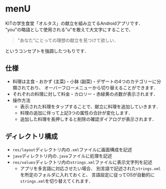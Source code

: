 # menU
KITの学生食堂「オルタス」の献立を組み立てるAndroidアプリです．  
"you"の略語として使用される"u"を敢えて大文字にすることで、

> "あなた"にとっての理想の献立を見つけて欲しい．

というコンセプトを強調したつもりです．

## 仕様
- 料理は主食・おかず (主菜)・小鉢 (副菜)・デザートの4つのカテゴリーに分類されており、
  オーバーフローメニューから切り替えることができます．
- それぞれの料理に対して料金・カロリー・赤緑黄の点数が表示されます．
- 操作方法
  - 表示された料理をタップすることで、献立に料理を追加していきます．
  - 料理の追加に伴って上記3つの属性の合計が変化します．
  - 追加した料理を長押しすると削除の確認ダイアログが表示されます．

## ディレクトリ構成
- `res/layout`ディレクトリ内の`.xml`ファイルに画面構成を記述
- `java`ディレクトリ内の`.java`ファイルに処理を記述
- `res/values`ディレクトリ内の`strings.xml`ファイルに表示文字列を記述
  - アプリを多言語に対応させたい場合、
    別言語で記述された`strings.xml`を所定のフォルダに入れておくと、
    言語設定に従ってOSが自動的に`strings.xml`を切り替えてくれます．
